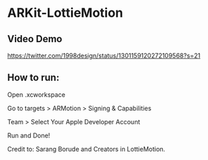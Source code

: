 # ARKit-LottieMotion

## Video Demo

https://twitter.com/1998design/status/1301159120272109568?s=21

## How to run:

Open .xcworkspace

Go to targets > ARMotion > Signing & Capabilities

Team > Select Your Apple Developer Account

Run and Done!

Credit to: Sarang Borude and Creators in LottieMotion.
